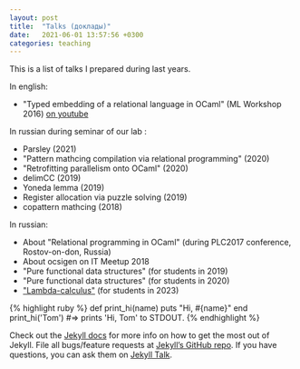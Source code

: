 ```yaml
---
layout: post
title:  "Talks (доклады)"
date:   2021-06-01 13:57:56 +0300
categories: teaching
---
```


This is a list of talks I prepared during last years.

In english:

* "Typed embedding of a relational language in OCaml" (ML Workshop 2016) [on youtube][ocanren-2016]

In russian during seminar of our lab :

* Parsley (2021)
* "Pattern mathcing compilation via relational programming" (2020)
* "Retrofitting parallelism onto OCaml" (2020)
* delimCC (2019)
* Yoneda lemma (2019)
* Register allocation via puzzle solving (2019)
* copattern mathcing (2018)

In russian:

* About "Relational programming in OCaml" (during PLC2017 conference, Rostov-on-don, Russia)
* About ocsigen on IT Meetup 2018
* "Pure functional data structures" (for students in 2019)
* "Pure functional data structures" (for students in 2020)
* ["Lambda-calculus"](lambda-2023) (for students in 2023)




{% highlight ruby %}
def print_hi(name)
  puts "Hi, #{name}"
end
print_hi('Tom')
#=> prints 'Hi, Tom' to STDOUT.
{% endhighlight %}

Check out the [Jekyll docs][jekyll-docs] for more info on how to get the most out of Jekyll. File all bugs/feature requests at [Jekyll’s GitHub repo][jekyll-gh]. If you have questions, you can ask them on [Jekyll Talk][jekyll-talk].

[jekyll-docs]: https://jekyllrb.com/docs/home
[jekyll-gh]:   https://github.com/jekyll/jekyll
[jekyll-talk]: https://talk.jekyllrb.com/
[ocanren-2016]: https://youtu.be/tZm4b14_tZs?list=PLnqUlCo055hX_BCFl3kLW1bB9Mp4wZACc
[lambda-2023]: https://raw.githubusercontent.com/Kakadu/kakadu.github.io/master/papers/lambda2023/lambda2023.pdf
